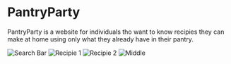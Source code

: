 # PantryParty


PantryParty is a website for individuals tho want to know recipies they can make at home using only what they already have in their pantry. 

![Search Bar](https://raw.github.com/dukegallo/pantrtparty/master/images/to/top.png)
![Recipie 1](https://raw.github.com/dukegallo/pantrtparty/master/images/to/second.png)
![Recipie 2](https://raw.github.com/dukegallo/pantrtparty/master/images/to/third.png)
![Middle](https://raw.github.com/dukegallo/pantrtparty/master/images/to/last.png)

